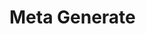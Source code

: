 # Meta Generate

<include
    nohead="true"
    repo_url="https://github.com/foliant-docs/foliantcontrib.meta.git"
    path="README.md"
    from_heading="Meta Generate command">
</include>
